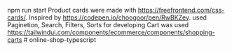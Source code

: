 npm run start
Product cards were made with https://freefrontend.com/css-cards/. Inspired by https://codepen.io/choogoor/pen/RwBKZey.
used Paginetion, Search, Filters, Sorts
for developing Cart was used https://tailwindui.com/components/ecommerce/components/shopping-carts
#   o n l i n e - s h o p - t y p e s c r i p t  
 